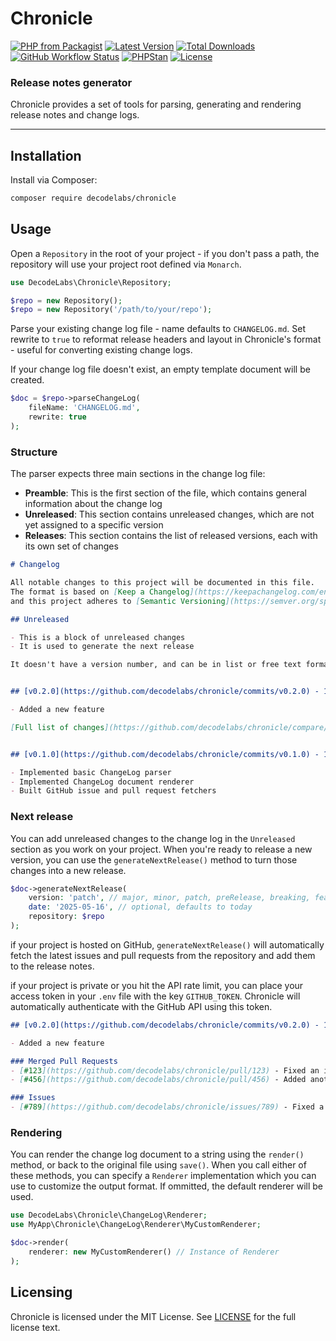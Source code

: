# Chronicle

[![PHP from Packagist](https://img.shields.io/packagist/php-v/decodelabs/chronicle?style=flat)](https://packagist.org/packages/decodelabs/chronicle)
[![Latest Version](https://img.shields.io/packagist/v/decodelabs/chronicle.svg?style=flat)](https://packagist.org/packages/decodelabs/chronicle)
[![Total Downloads](https://img.shields.io/packagist/dt/decodelabs/chronicle.svg?style=flat)](https://packagist.org/packages/decodelabs/chronicle)
[![GitHub Workflow Status](https://img.shields.io/github/actions/workflow/status/decodelabs/chronicle/integrate.yml?branch=develop)](https://github.com/decodelabs/chronicle/actions/workflows/integrate.yml)
[![PHPStan](https://img.shields.io/badge/PHPStan-enabled-44CC11.svg?longCache=true&style=flat)](https://github.com/phpstan/phpstan)
[![License](https://img.shields.io/packagist/l/decodelabs/chronicle?style=flat)](https://packagist.org/packages/decodelabs/chronicle)

### Release notes generator

Chronicle provides a set of tools for parsing, generating and rendering release notes and change logs.

---

## Installation

Install via Composer:

```bash
composer require decodelabs/chronicle
```

## Usage

Open a `Repository` in the root of your project - if you don't pass a path, the repository will use your project root defined via `Monarch`.

```php
use DecodeLabs\Chronicle\Repository;

$repo = new Repository();
$repo = new Repository('/path/to/your/repo');
```

Parse your existing change log file - name defaults to `CHANGELOG.md`. Set rewrite to `true` to reformat release headers and layout in Chronicle's format - useful for converting existing change logs.

If your change log file doesn't exist, an empty template document will be created.

```php
$doc = $repo->parseChangeLog(
    fileName: 'CHANGELOG.md',
    rewrite: true
);
```

### Structure

The parser expects three main sections in the change log file:

- **Preamble**: This is the first section of the file, which contains general information about the change log
- **Unreleased**: This section contains unreleased changes, which are not yet assigned to a specific version
- **Releases**: This section contains the list of released versions, each with its own set of changes

```markdown
# Changelog

All notable changes to this project will be documented in this file.
The format is based on [Keep a Changelog](https://keepachangelog.com/en/1.0.0/),
and this project adheres to [Semantic Versioning](https://semver.org/spec/v2.0.0.html).

## Unreleased

- This is a block of unreleased changes
- It is used to generate the next release

It doesn't have a version number, and can be in list or free text format. It just requires an "Unreleased" header.


## [v0.2.0](https://github.com/decodelabs/chronicle/commits/v0.2.0) - 16th May 2025

- Added a new feature

[Full list of changes](https://github.com/decodelabs/chronicle/compare/v0.1.0...v0.2.0)


## [v0.1.0](https://github.com/decodelabs/chronicle/commits/v0.1.0) - 15th May 2025

- Implemented basic ChangeLog parser
- Implemented ChangeLog document renderer
- Built GitHub issue and pull request fetchers
```

### Next release

You can add unreleased changes to the change log in the `Unreleased` section as you work on your project. When you're ready to release a new version, you can use the `generateNextRelease()` method to turn those changes into a new release.

```php
$doc->generateNextRelease(
    version: 'patch', // major, minor, patch, preRelease, breaking, feature or v0.2.0
    date: '2025-05-16', // optional, defaults to today
    repository: $repo
);
```

if your project is hosted on GitHub, `generateNextRelease()` will automatically fetch the latest issues and pull requests from the repository and add them to the release notes.

if your project is private or you hit the API rate limit, you can place your access token in your `.env` file with the key `GITHUB_TOKEN`. Chronicle will automatically authenticate with the GitHub API using this token.

```markdown
## [v0.2.0](https://github.com/decodelabs/chronicle/commits/v0.2.0) - 16th May 2025

- Added a new feature

### Merged Pull Requests
- [#123](https://github.com/decodelabs/chronicle/pull/123) - Fixed an issue
- [#456](https://github.com/decodelabs/chronicle/pull/456) - Added another new feature

### Issues
- [#789](https://github.com/decodelabs/chronicle/issues/789) - Fixed a bug
```

### Rendering

You can render the change log document to a string using the `render()` method, or back to the original file using `save()`. When you call either of these methods, you can specify a `Renderer` implementation which you can use to customize the output format. If ommitted, the default renderer will be used.

```php
use DecodeLabs\Chronicle\ChangeLog\Renderer;
use MyApp\Chronicle\ChangeLog\Renderer\MyCustomRenderer;

$doc->render(
    renderer: new MyCustomRenderer() // Instance of Renderer
);
```


## Licensing

Chronicle is licensed under the MIT License. See [LICENSE](./LICENSE) for the full license text.
